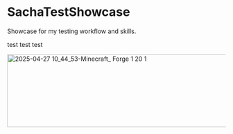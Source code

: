 # SachaTestShowcase
Showcase for my testing workflow and skills.

test test 
test 

<img width="815" height="169" alt="2025-04-27 10_44_53-Minecraft_ Forge 1 20 1" src="https://github.com/user-attachments/assets/3698ae92-6072-4a78-98b7-ac28a3edcb27" />
